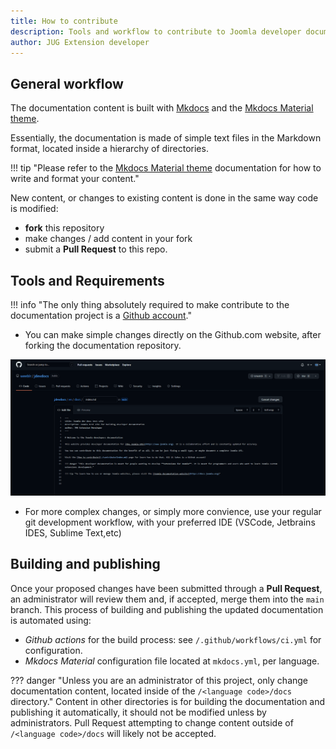 ```yaml
---
title: How to contribute
description: Tools and workflow to contribute to Joomla developer documentation
author: JUG Extension developer
---
```


## General workflow

The documentation content is built with [Mkdocs](https://www.mkdocs.org/) and the [Mkdocs Material theme](https://squidfunk.github.io/mkdocs-material/).

Essentially, the documentation is made of simple text files in the Markdown format, located inside a hierarchy of directories.

!!! tip "Please refer to the [Mkdocs Material theme](https://squidfunk.github.io/mkdocs-material/) documentation for how to write and format your content."

New content, or changes to existing content is done in the same way code is modified:

- **fork** this repository
- make changes / add content in your fork
- submit a **Pull Request** to this repo. 

## Tools and Requirements

!!! info "The only thing absolutely required to make contribute to the documentation project is a [Github account](https://github.com/)."

- You can make simple changes directly on the Github.com website, after forking the documentation repository.

![Editing a documentation page directly on Github](../_images/github-editing.png)

- For more complex changes, or simply more convience, use your regular git development workflow, with your preferred IDE (VSCode, Jetbrains IDES, Sublime Text,etc)

## Building and publishing

Once your proposed changes have been submitted through a **Pull Request**, an administrator will review them and, if accepted, merge them into the `main` branch. This process of building and publishing the updated documentation is automated using:

- *Github actions* for the build process: see `/.github/workflows/ci.yml` for configuration.
- *Mkdocs Material* configuration file located at `mkdocs.yml`, per language.

??? danger "Unless you are an administrator of this project, only change documentation content, located inside of the `/<language code>/docs` directory."
    Content in other directories is for building the documentation and publishing it automatically, it should not be modified unless by administrators. Pull Request attempting to change content outside of `/<language code>/docs` will likely not be accepted. 
